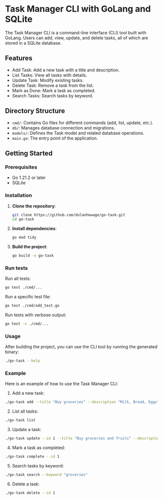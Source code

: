 # Task Manager CLI with GoLang and SQLite

The Task Manager CLI is a command-line interface (CLI) tool built with GoLang. Users can add, view, update, and delete tasks, all of which are stored in a SQLite database.

## Features

- Add Task: Add a new task with a title and description.
- List Tasks: View all tasks with details.
- Update Task: Modify existing tasks.
- Delete Task: Remove a task from the list.
- Mark as Done: Mark a task as completed.
- Search Tasks: Search tasks by keyword.

## Directory Structure

- `cmd/`: Contains Go files for different commands (add, list, update, etc.).
- `db/`: Manages database connection and migrations.
- `models/`: Defines the Task model and related database operations.
- `main.go`: The entry point of the application.

## Getting Started

### Prerequisites

- Go 1.21.2 or later
- SQLite

### Installation

1. **Clone the repository**:

   ```sh
   git clone https://github.com/dulanhewage/go-task.git
   cd go-task
   ```

2. **Install dependencies**:

   ```sh
   go mod tidy
   ```

3. **Build the project**:

   ```sh
   go build -o go-task
   ```

### Run tests

Run all tests:

```sh
go test ./cmd/...
```

Run a specific test file:

```sh
go test ./cmd/add_test.go
```

Run tests with verbose output:

```sh
go test -v ./cmd/...
```

### Usage

After building the project, you can use the CLI tool by running the generated binary:

```sh
./go-task --help
```

### Example

Here is an example of how to use the Task Manager CLI:

1. Add a new task:

```sh
./go-task add --title "Buy groceries" --description "Milk, Bread, Eggs"
```

2. List all tasks:

```sh
./go-task list
```

3. Update a task:

```sh
./go-task update --id 1 --title "Buy groceries and fruits" --description "Milk, Bread, Eggs, Apples"
```

4. Mark a task as completed:

```sh
./go-task complete --id 1
```

5. Search tasks by keyword:

```sh
./go-task search --keyword "groceries"
```

6. Delete a task:

```sh
./go-task delete --id 1
```
